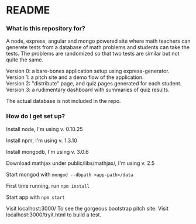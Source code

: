 # README #

### What is this repository for? ###

A node, express, angular and mongo powered site where math teachers can generete tests from a database of math problems and students can take the tests. The problems are randomized so that two tests are similar but not quite the same. 

Version 0: a bare-bones application setup using express-generator. </br>
Version 1: a pitch site and a demo flow of the application. </br>
Version 2: "distribute" page, and quiz pages generated for each student.  </br>
Version 3: a rudimentary dashboard with summaries of quiz results.  </br>

The actual database is not included in the repo.

### How do I get set up? ###

Install node, I'm using v. 0.10.25

Install npm, I'm using v. 1.3.10

Install mongodb, I'm using v. 3.0.6

Download mathjax under public/libs/mathjax/, I'm using v. 2.5

Start mongod with `mongod --dbpath <app-path>/data`

First time running, run `npm install`

Start app with `npm start`

Visit localhost:3000/ To see the gorgeous bootstrap pitch site. 
Visit localhost:3000/tryit.html to build a test.